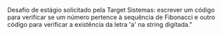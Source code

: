 Desafio de estágio solicitado pela Target Sistemas: escrever um código para verificar se um número pertence à sequência de Fibonacci e outro código para verificar a existência da letra 'a' na string digitada."
